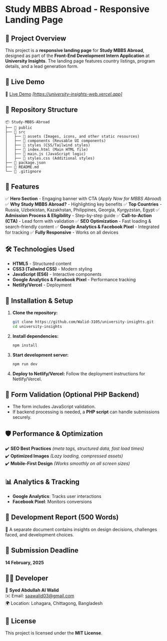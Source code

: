 # Study MBBS Abroad - Responsive Landing Page

## 📌 Project Overview

This project is a **responsive landing page** for **Study MBBS Abroad**, designed as part of the **Front-End Development Intern Application** at **University Insights**. The landing page features country listings, program details, and a lead generation form.

## 🚀 Live Demo

🔗 [Live Demo](#) _[https://university-insights-web.vercel.app]_

## 📂 Repository Structure

```
📦 Study-MBBS-Abroad
├── 📂 public
├── 📂 src
│   ├── 📂 assets (Images, icons, and other static resources)
│   ├── 📂 components (Reusable UI components)
│   ├── 📂 styles (CSS/Tailwind styles)
│   ├── 📜 index.html (Main HTML file)
│   ├── 📜 main.js (JavaScript logic)
│   ├── 📜 styles.css (Additional styles)
├── 📜 package.json
├── 📜 README.md
└── 📜 .gitignore
```

## 🎯 Features

✅ **Hero Section** - Engaging banner with CTA (_Apply Now for MBBS Abroad_)
✅ **Why Study MBBS Abroad?** - Highlighting key benefits
✅ **Top Countries** - Russia, Uzbekistan, Kazakhstan, Philippines, Georgia, Kyrgyzstan, Egypt
✅ **Admission Process & Eligibility** - Step-by-step guide
✅ **Call-to-Action (CTA)** - Lead form with validation
✅ **SEO Optimization** - Fast loading & search-friendly content
✅ **Google Analytics & Facebook Pixel** - Integrated for tracking
✅ **Fully Responsive** - Works on all devices

## 🛠️ Technologies Used

- **HTML5** - Structured content
- **CSS3 (Tailwind CSS)** - Modern styling
- **JavaScript (ES6)** - Interactive components
- **Google Analytics & Facebook Pixel** - Performance tracking
- **Netlify/Vercel** - Deployment

## 📌 Installation & Setup

1. **Clone the repository:**
   ```sh
   git clone https://github.com/Walid-3105/university-insights.git
   cd university-insights
   ```
2. **Install dependencies:**
   ```sh
   npm install
   ```
3. **Start development server:**
   ```sh
   npm run dev
   ```
4. **Deploy to Netlify/Vercel:**
   Follow the deployment instructions for Netlify/Vercel.

## 📝 Form Validation (Optional PHP Backend)

- The form includes JavaScript validation.
- If backend processing is needed, a **PHP script** can handle submissions securely.

## 🛡️ Performance & Optimization

✔️ **SEO Best Practices** _(meta tags, structured data, fast load times)_  
✔️ **Optimized Images** _(Lazy loading, compressed assets)_  
✔️ **Mobile-First Design** _(Works smoothly on all screen sizes)_

## 📊 Analytics & Tracking

- **Google Analytics**: Tracks user interactions
- **Facebook Pixel**: Monitors conversions

## 📜 Development Report (500 Words)

📄 A separate document contains insights on design decisions, challenges faced, and development choices.

## 📅 Submission Deadline

**14 February, 2025**

## 👨‍💻 Developer

👤 **Syed Abdullah Al Walid**  
✉️ Email: [saawalid03@gmail.com](mailto:saawalid03@gmail.com)  
🌍 Location: Lohagara, Chittagong, Bangladesh

## 📌 License

This project is licensed under the **MIT License**.

